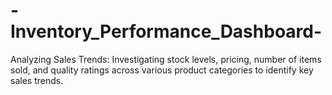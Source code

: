 # -Inventory_Performance_Dashboard-
Analyzing Sales Trends: Investigating stock levels, pricing, number of items sold, and quality ratings across various product categories to identify key sales trends.
